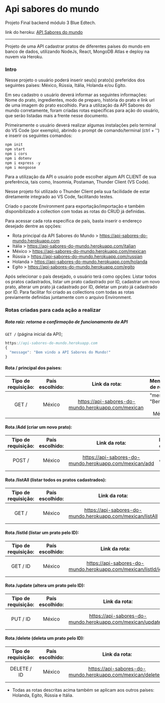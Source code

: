 # Api sabores do mundo

 Projeto Final backend módulo 3 Blue Edtech.

 link do heroku: <a href="https://api-sabores-do-mundo.herokuapp.com/"> API Sabores do mundo</a>

------

Projeto de uma API cadastrar pratos de diferentes países do mundo em banco de dados, utilizando NodeJs, React, MongoDB Atlas e deploy na nuvem via Heroku.

### Intro

Nesse projeto o usuário poderá inserir seu(s) prato(s) preferidos dos seguintes países: México, Rússia, Itália, Holanda e/ou Egito.

Em seu cadastro o usuário deverá informar as seguintes informações: Nome do prato, ingredientes, modo de preparo, história do prato e link url de uma imagem do prato escolhido. Para a utilização da API Sabores do mundo corretamente, foram criadas rotas específicas para ação do usuário, que serão listadas mais a frente nesse documento.

Primeiramente o usuário deverá realizar algumas instalações pelo terminal do VS Code (por exemplo), abrindo o prompt de comando/terminal (ctrl + '') e inserir os seguintes comandos:

```javascript
npm init
npm start
npm i cors
npm i dotenv
npm i express -y
npm i mongoose
```

Para a utilização da API o usuário pode escolher algum API CLIENT de sua preferência, tais como, Insomnia, Postaman, Thunder Client (VS Code).

Nesse projeto foi utilizado o Thunder Client pela sua facilidade de estar diretamente integrado ao VS Code, facilitando testes.

Criado o pacote Environment para exportação/importação e também disponibilizado a collection com todas as rotas do CRUD já definidas.

Para acessar cada rota específica de país, basta inserir o endereço desejado dentre as opções:

- Rota principal da API Sabores do Mundo > <https://api-sabores-do-mundo.herokuapp.com>
- Itália > <https://api-sabores-do-mundo.herokuapp.com/italian>
- México > <https://api-sabores-do-mundo.herokuapp.com/mexican>
- Rússia > <https://api-sabores-do-mundo.herokuapp.com/russian>
- Holanda > <https://api-sabores-do-mundo.herokuapp.com/holanda>
- Egito > <https://api-sabores-do-mundo.herokuapp.com/egito>

Após selecionar o país desejado, o usuário terá como opções: Listar todos os pratos cadastrados, listar um prato cadastrado por ID, cadastrar um novo prato, alterar um prato já cadastrado por ID, deletar um prato já cadastrado por ID. Para facilitar foi criado as collections com todas as rotas previamente definidas juntamente com o arquivo Environment.

### Rotas criadas para cada ação a realizar

##### Rota raiz: retorna a confirmação de funcionamento da API

`GET /` (página inicial da API);

```javascript
https://api-sabores-do-mundo.herokuapp.com
{
  "message": "Bem vindo a API Sabores do Mundo!"
}
```

#### Rota / principal dos países:

| Tipo de requisição: | País escolhido: |                        Link da rota:                         |       Mensagem de retorno:        |
| :-----------------: | :-------------: | :----------------------------------------------------------: | :-------------------------------: |
|        GET /        |     México      | <a> <https://api-sabores-do-mundo.herokuapp.com/mexican> </a> | "message": "Bem vindo ao México!" |

#### Rota /Add (criar um novo prato):

| Tipo de requisição: | País escolhido: |                        Link da rota:                         |   Mensagem de retorno:    |
| :-----------------: | :-------------: | :----------------------------------------------------------: | :-----------------------: |
|       POST /        |     México      | <a> <https://api-sabores-do-mundo.herokuapp.com/mexican/add></a> | Prato criado com sucesso! |

#### Rota /listAll (listar todos os pratos cadastrados):

| Tipo de requisição: | País escolhido: |                        Link da rota:                         |    Mensagem de retorno:    |
| :-----------------: | :-------------: | :----------------------------------------------------------: | :------------------------: |
|        GET /        |     México      | <a> <https://api-sabores-do-mundo.herokuapp.com/mexican/listAll></a> | Retorna a lista dos pratos |

#### Rota /listId (listar um prato pelo ID):

| Tipo de requisição: | País escolhido: |                        Link da rota:                         |  Mensagem de retorno:   |
| :-----------------: | :-------------: | :----------------------------------------------------------: | :---------------------: |
|      GET / ID       |     México      | <a> <https://api-sabores-do-mundo.herokuapp.com/mexican/listId/id></a> | Retorna o prato pelo Id |

#### Rota /update (altera um prato pelo ID):

| Tipo de requisição: | País escolhido: |                        Link da rota:                         |  Mensagem de retorno:  |
| :-----------------: | :-------------: | :----------------------------------------------------------: | :--------------------: |
|      PUT / ID       |     México      | <a> <https://api-sabores-do-mundo.herokuapp.com/mexican/update/id></a> | Altera o prato pelo Id |

#### Rota /delete (deleta um prato pelo ID):

| Tipo de requisição: | País escolhido: |                        Link da rota:                         |  Mensagem de retorno:   |
| :-----------------: | :-------------: | :----------------------------------------------------------: | :---------------------: |
|     DELETE / ID     |     México      | <a> <https://api-sabores-do-mundo.herokuapp.com/mexican/delete/id></a> | Deleta um prato pelo Id |

* Todas as rotas descritas acima também se aplicam aos outros países: Holanda, Egito, Rússia e Itália.



